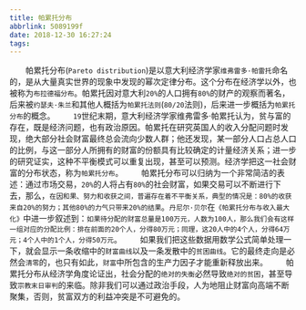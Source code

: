 ```yaml
---
title: 帕累托分布
abbrlink: 5089199f
date: 2018-12-30 16:27:24
tags:
---
```

&emsp;&emsp;帕累托分布(`Pareto distribution`)是以意大利经济学家`维弗雷多·帕雷托`命名的，是从大量真实世界的现象中发现的幂次定律分布。这个分布在经济学以外，也被称为`布拉德福分布`。帕累托因对意大利`20%`的人口拥有`80%`的财产的观察而著名，后来被`约瑟夫·朱兰`和其他人概括为`帕累托法则`(`80/20`法则)，后来进一步概括为`帕累托分布`的概念。
&emsp;&emsp;`19`世纪末期，意大利经济学家维弗雷多·帕累托认为，贫与富的存在，既是经济问题，也有政治原因。帕累托在研究英国人的收入分配问题时发现，绝大部分社会财富最终总会流向少数人群；他还发现，某一部分人口占总人口的比例，与这一部分人所拥有的财富的份额具有比较确定的计量经济关系；进一步的研究证实，这种不平衡模式可以重复出现，甚至可以预测。经济学把这一社会财富的分布状态，称为`帕累托分布`。
&emsp;&emsp;帕累托分布可以归纳为一个非常简洁的表述：通过市场交易，`20%`的人将占有`80%`的社会财富，如果交易可以不断进行下去，那么，`在因和果、努力和收获之间，普遍存在着不平衡关系，典型的情况是：80%的收获来自20%的努力；其他80%的力气只带来20%的结果`。`丹尼尔·贝尔`在`《帕累托分布与收入最大化》`中进一步叙述到：`如果待分配的财富总量是100万元，人数为100人，那么我们会有这样一组对应的分配比例：排在前面的20个人，分得80万元；同理，这20人中的4个人，分得64万元；4个人中的1个人，分得50万元`。
&emsp;&emsp;如果我们把这些数据用数学公式简单处理一下，就会显示一条收缩中的`财富曲线`以及一条发散中的`贫困曲线`。它的最终走向是必然会`清零`的，也只有如此，`财富`中所包含的生产力因子才能重新释放出来。
&emsp;&emsp;帕累托分布从经济学角度论证出，社会分配的`绝对的失衡`必然导致`绝对的贫困`，甚至导致`宗教末日审判`的来临。除非我们可以通过政治手段，人为地阻止财富向高端不断聚集，否则，贫富双方的利益冲突是不可避免的。